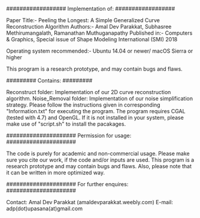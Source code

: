 ##################
Implementation of:
##################

Paper Title:- Peeling the Longest: A Simple Generalized Curve Reconstruction Algorithm
Authors:- Amal Dev Parakkat, Subhasree Methirumangalath, Ramanathan Muthuganapathy
Published in:- Computers & Graphics, Special issue of Shape Modeling International (SMI) 2018

Operating system recommended:- Ubuntu 14.04 or newer/ macOS Sierra or higher

This program is a research prototype, and may contain bugs and flaws. 

#########
Contains:
#########

Reconstruct folder: Implementation of our 2D curve reconstruction algorithm.
Noise_Removal folder: Implementation of our noise simplification strategy.
Please follow the instructions given in corresponding "Information.txt" for executing the program.
The program requires CGAL (tested with 4.7) and OpenGL. If it is not installed in your system, please make use of "script.sh" to install the pacakages.

#####################
Permission for usage:
#####################

The code is purely for academic and non-commercial usage. Please make sure you cite our work, if the code and/or inputs are used.
This program is a research prototype and may contain bugs and flaws. Also, please note that it can be written in more optimized way.

#####################
For further enquires:
#####################

Contact: Amal Dev Parakkat (amaldevparakkat.weebly.com)
         E-mail: adp(dot)upasana(at)gmail.com
